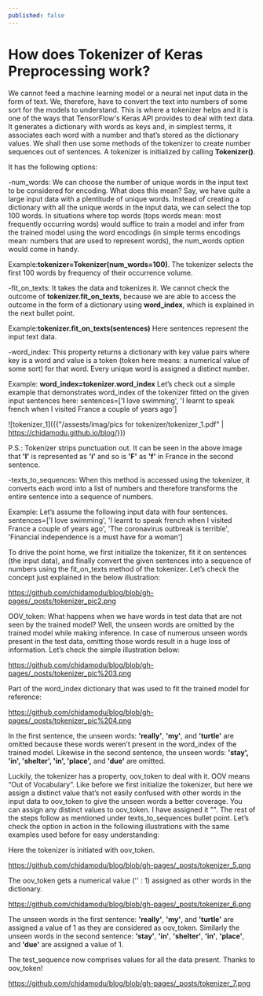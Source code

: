 ```yaml
---
published: false
---
```

# How does Tokenizer of Keras Preprocessing work?

We cannot feed a machine learning model or a neural net input data in the form of text. We, therefore, have to convert the text into numbers of some sort for the models to understand. This is where a tokenizer helps and it is one of the ways that TensorFlow's Keras API provides to deal with text data. It generates a dictionary with words as keys and, in simplest terms, it associates each word with a number and that’s stored as the dictionary values. We shall then use some methods of the tokenizer to create number sequences out of sentences. A tokenizer is initialized by calling **Tokenizer()**.

It has the following options:

-num_words: We can choose the number of unique words in the input text to be considered for encoding. What does this mean? Say, we have quite a large input data with a plentitude of unique words. Instead of creating a dictionary with all the unique words in the input data, we can select the top 100 words. In situations where top words (tops words mean: most frequently occurring words) would suffice to train a model and infer from the trained model using the word encodings (in simple terms encodings mean: numbers that are used to represent words), the num_words option would come in handy.

Example:**tokenizer=Tokenizer(num_words=100)**. The tokenizer selects the first 100 words by frequency of their occurrence volume. 

-fit_on_texts: It takes the data and tokenizes it. We cannot check the outcome of **tokenizer.fit_on_texts**, because we are able to access the outcome in the form of a dictionary using **word_index**, which is explained in the next bullet point.

Example:**tokenizer.fit_on_texts(sentences)**
Here sentences represent the input text data.

-word_index: This property returns a dictionary with key value pairs where key is a word and value is a token (token here means: a numerical value of some sort) for that word. Every unique word is assigned a distinct number.

Example: **word_index=tokenizer.word_index**
Let’s check out a simple example that demonstrates word_index of the tokenizer fitted on the given input sentences here: 
sentences=['I love swimming', 'I learnt to speak french when I visited France a couple of years ago']

![tokenizer_1]({{"/assests/imag/pics for tokenizer/tokenizer_1.pdf" | https://chidamodu.github.io/blog/}})

P.S.: Tokenizer strips punctuation out. It can be seen in the above image that **'I'** is represented as **'i'** and so is **'F'** as **'f'** in France in the second sentence.

-texts_to_sequences: When this method is accessed using the tokenizer, it converts each word into a list of numbers and therefore transforms the entire sentence into a sequence of numbers. 

Example: 
Let’s assume the following input data with four sentences.
sentences=['I love swimming', 'I learnt to speak french when I visited France a couple of years ago', 'The coronavirus outbreak is terrible', 'Financial independence is a must have for a woman']

To drive the point home, we first initialize the tokenizer, fit it on sentences (the input data), and finally convert the given sentences into a sequence of numbers using the fit_on_texts method of the tokenizer. Let’s check the concept just explained in the below illustration:

https://github.com/chidamodu/blog/blob/gh-pages/_posts/tokenizer_pic2.png

OOV_token: What happens when we have words in test data that are not seen by the trained model? Well, the unseen words are omitted by the trained model while making inference. In case of numerous unseen words present in the test data, omitting those words result in a huge loss of information. Let’s check the simple illustration below:


https://github.com/chidamodu/blog/blob/gh-pages/_posts/tokenizer_pic%203.png


Part of the word_index dictionary that was used to fit the trained model for reference:

https://github.com/chidamodu/blog/blob/gh-pages/_posts/tokenizer_pic%204.png


In the first sentence, the unseen words: **'really'**, **'my'**, and **'turtle'** are omitted because these words weren’t present in the word_index of the trained model. 
Likewise in the second sentence, the unseen words: **'stay', 'in', 'shelter', 'in', 'place',** and **'due'** are omitted.

Luckily, the tokenizer has a property, oov_token to deal with it. OOV means “Out of Vocabulary”. Like before we first initialize the tokenizer, but here we assign a distinct value that’s not easily confused with other words in the input data to oov_token to give the unseen words a better coverage. You can assign any distinct values to oov_token. I have assigned it "<OOV>". The rest of the steps follow as mentioned under texts_to_sequences bullet point.  Let’s check the option in action in the following illustrations with the same examples used before for easy understanding:

Here the tokenizer is initiated with oov_token.
  
https://github.com/chidamodu/blog/blob/gh-pages/_posts/tokenizer_5.png

The oov_token gets a numerical value ('<OOV>' : 1) assigned as other words in the dictionary.
  
https://github.com/chidamodu/blog/blob/gh-pages/_posts/tokenizer_6.png

The unseen words in the first sentence: **'really'**, **'my'**, and **'turtle'** are assigned a value of 1 as they are considered as oov_token. 
Similarly the unseen words in the second sentence: **'stay'**, **'in'**, **'shelter'**, **'in'**, **'place'**, and **'due'** are assigned a value of 1.

The test_sequence now comprises values for all the data present. Thanks to oov_token!

https://github.com/chidamodu/blog/blob/gh-pages/_posts/tokenizer_7.png

